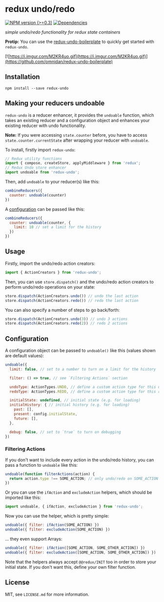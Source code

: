 # redux undo/redo

[![NPM version (>=0.3)](https://img.shields.io/npm/v/redux-undo.svg?style=flat-square)](https://www.npmjs.com/package/redux-undo) [![Dependencies](https://img.shields.io/david/omnidan/redux-undo.svg?style=flat-square)](https://david-dm.org/omnidan/redux-undo)

_simple undo/redo functionality for redux state containers_

**Protip:** You can use the [redux-undo-boilerplate](https://github.com/omnidan/redux-undo-boilerplate) to quickly get started with `redux-undo`.

[![https://i.imgur.com/M2KR4uo.gif](https://i.imgur.com/M2KR4uo.gif)](https://github.com/omnidan/redux-undo-boilerplate)


## Installation

```
npm install --save redux-undo
```

## Making your reducers undoable

`redux-undo` is a reducer enhancer, it provides the `undoable` function, which
takes an existing reducer and a configuration object and enhances your existing
reducer with undo functionality.

**Note:** If you were accessing `state.counter` before, you have to access
`state.counter.currentState` after wrapping your reducer with `undoable`.

To install, firstly import `redux-undo`:

```js
// Redux utility functions
import { compose, createStore, applyMiddleware } from 'redux';
// Redux Undo store enhancer
import undoable from 'redux-undo';
```

Then, add `undoable` to your reducer(s) like this:

```js
combineReducers({
  counter: undoable(counter)
})
```

A [configuration](#configuration) can be passed like this:

```js
combineReducers({
  counter: undoable(counter, {
    limit: 10 // set a limit for the history
  })
})
```


## Usage

Firstly, import the undo/redo action creators:

```js
import { ActionCreators } from 'redux-undo';
```

Then, you can use `store.dispatch()` and the undo/redo action creators to
perform undo/redo operations on your state:

```js
store.dispatch(ActionCreators.undo()) // undo the last action
store.dispatch(ActionCreators.redo()) // redo the last action
```

You can also specify a number of steps to go back/forth:

```js
store.dispatch(ActionCreators.undo(3)) // undo 3 actions
store.dispatch(ActionCreators.redo(2)) // redo 2 actions
```


## Configuration

A configuration object can be passed to `undoable()` like this (values shown
are default values):

```js
undoable({
  limit: false, // set to a number to turn on a limit for the history

  filter: () => true, // see `Filtering Actions` section

  undoType: ActionTypes.UNDO, // define a custom action type for this undo action
  redoType: ActionTypes.REDO, // define a custom action type for this redo action

  initialState: undefined, // initial state (e.g. for loading)
  initialHistory: { // initial history (e.g. for loading)
    past: [],
    present: config.initialState,
    future: [],
  },

  debug: false, // set to `true` to turn on debugging
})
```

### Filtering Actions

If you don't want to include every action in the undo/redo history, you can
pass a function to `undoable` like this:

```js
undoable(function filterActions(action) {
  return action.type !== SOME_ACTION; // only undo/redo on SOME_ACTION
})
```

Or you can use the `ifAction` and `excludeAction` helpers, which should be
imported like this:

```js
import undoable, { ifAction, excludeAction } from 'redux-undo';
```

Now you can use the helper, which is pretty simple:

```js
undoable({ filter: ifAction(SOME_ACTION) })
undoable({ filter: excludeAction(SOME_ACTION) })
```

... they even support Arrays:

```js
undoable({ filter: ifAction([SOME_ACTION, SOME_OTHER_ACTION]) })
undoable({ filter: excludeAction([SOME_ACTION, SOME_OTHER_ACTION]) })
```

Note that the helpers always accept `@@redux/INIT` too in order to store your
initial state. If you don't want this, define your own filter function.


## License

MIT, see `LICENSE.md` for more information.

